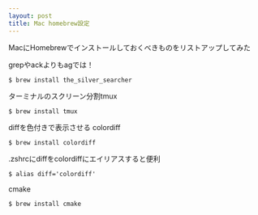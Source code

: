 ```yaml
---
layout: post
title: Mac homebrew設定
---
```


MacにHomebrewでインストールしておくべきものをリストアップしてみた

grepやackよりもagでは！

```
$ brew install the_silver_searcher
```

ターミナルのスクリーン分割tmux

```
$ brew install tmux
```

diffを色付きで表示させる colordiff

```
$ brew install colordiff
```

.zshrcにdiffをcolordiffにエイリアスすると便利

```
$ alias diff='colordiff'
```

cmake

```
$ brew install cmake
```

